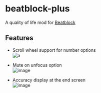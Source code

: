 # beatblock-plus
A quality of life mod for [Beatblock](https://store.steampowered.com/app/3045200/Beatblock/)

## Features
- Scroll wheel support for number options\
![a](https://github.com/user-attachments/assets/2fa79559-686f-467c-9bb8-9c64e39cba36)

- Mute on unfocus option\
![image](https://github.com/user-attachments/assets/c27fa395-fd4c-4fef-8e4b-75dc913a32be)

- Accuracy display at the end screen\
![image](https://github.com/user-attachments/assets/c6eda658-c89c-4f18-a805-b7a4e3631e6d)
